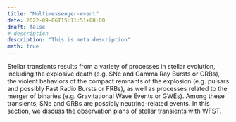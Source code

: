 ```yaml
---
title: "Multimessenger-event"
date: 2022-09-06T15:11:51+08:00
draft: false
# description
description: "This is meta description"
math: true
---
```



Stellar transients results from a variety of processes in stellar evolution, including the explosive death (e.g. SNe and Gamma Ray Bursts or GRBs), the violent behaviors of the compact remnants of the explosion (e.g. pulsars and possibly Fast Radio Bursts or FRBs), as well as processes related to the merger of binaries (e.g. Gravitational Wave Events or GWEs). Among these transients, SNe and GRBs are possibly neutrino-related events. In this section, we discuss the observation plans of stellar transients with WFST.
